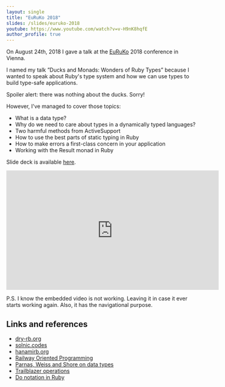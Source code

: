 ```yaml
---
layout: single
title: "EuRuKo 2018"
slides: /slides/euruko-2018
youtube: https://www.youtube.com/watch?v=v-H9nK8hqfE
author_profile: true
---
```


On August 24th, 2018 I gave a talk at the [EuRuKo](http://euruko2018.org/) 2018
conference in Vienna.

I named my talk ”Ducks and Monads: Wonders of Ruby Types” because I wanted to
speak about Ruby's type system and how we can use types to build type-safe applications.

Spoiler alert: there was nothing about the ducks. Sorry!

However, I've managed to cover those topics:

- What is a data type?
- Why do we need to care about types in a dynamically typed languages?
- Two harmful methods from ActiveSupport
- How to use the best parts of static typing in Ruby
- How to make errors a first-class concern in your application
- Working with the Result monad in Ruby

<!-- excerpt -->

Slide deck is available [here](/slides/euruko-2018).

<iframe width="560" height="315" src="https://www.youtube-nocookie.com/embed/v-H9nK8hqfE" frameborder="0" allow="autoplay; encrypted-media" allowfullscreen></iframe>

P.S. I know the embedded video is not working. Leaving it in case it ever starts working again. Also, it has the navigational purpose.

## Links and references

<ul>
  <li><a href="http://dry-rb.org/gems/dry-types/">
    dry-rb.org
  </a></li>
  <li><a href="https://solnic.codes/2016/11/02/duck-typing-vs-type-safety-in-ruby/">solnic.codes</a></li>
  <li><a href="http://hanamirb.org/">hanamirb.org</a></li>
  <li>
    <a href="https://fsharpforfunandprofit.com/rop/">
      Railway Oriented Programming
    </a>
  </li>
  <li><a href="https://books.google.ru/books/about/Abstract_Types_Defined_as_Classes_of_Var.html?id=gKP1SQAACAAJ&redir_esc=y">Parnas, Weiss and Shore on data types</a></li>
  <li>
    <a href="http://trailblazer.to/gems/operation/2.0/">
      Trailblazer operations
    </a>
  </li>
  <li>
    <a href="https://www.morozov.is/2018/05/27/do-notation-ruby.html">Do notation in Ruby</a>
  </li>
</ul>
